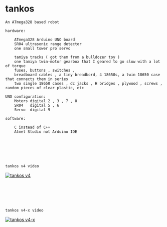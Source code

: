 tankos
===

```
An ATmega328 based robot
```

```
hardware:

    ATmega328 Arduino UNO board
    SR04 ultrasonic range detector
    one small tower pro servo

    tamiya tracks ( got them from a bulldozer toy )
    one tamiya twin-motor gearbox that I geared to go slow with a lot of torque
    fuses, buttons , switches ,
    breadboard cables , a tiny breadbord, 4 18650s, a twin 18650 case that connects them in series
    two single 18650 cases , dc jacks , H bridges , plywood , screws , random pieces of clear plastic, etc

UNO configuration:
    Moters digital 2 , 3 , 7 , 8
    SR04   digital 5 , 6
    Servo  digital 9

```

```
software:

    C instead of C++
    Atmel Studio not Arduino IDE

```



<br /><br />
<br /><br />
```
tankos v4 video
```

[![tankos v4](https://img.youtube.com/vi/QqXD1uUuLKk/0.jpg)](https://www.youtube.com/watch?v=QqXD1uUuLKk)

<br /><br />
<br /><br />
```
tankos v4-x video
```
[![tankos v4-x](https://img.youtube.com/vi/IorM4t_DukM/0.jpg)](https://www.youtube.com/watch?v=IorM4t_DukM)

```
```

